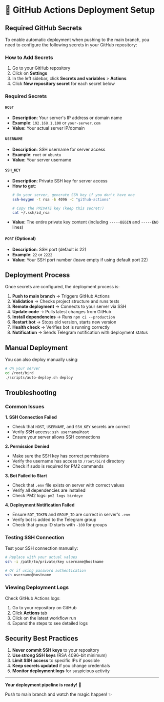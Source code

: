 # 🔧 GitHub Actions Deployment Setup

## Required GitHub Secrets

To enable automatic deployment when pushing to the main branch, you need to configure the following secrets in your GitHub repository:

### How to Add Secrets
1. Go to your GitHub repository
2. Click on **Settings**
3. In the left sidebar, click **Secrets and variables** > **Actions**
4. Click **New repository secret** for each secret below

### Required Secrets

#### `HOST`
- **Description**: Your server's IP address or domain name
- **Example**: `192.168.1.100` or `your-server.com`
- **Value**: Your actual server IP/domain

#### `USERNAME`
- **Description**: SSH username for server access
- **Example**: `root` or `ubuntu`
- **Value**: Your server username

#### `SSH_KEY`
- **Description**: Private SSH key for server access
- **How to get**: 
  ```bash
  # On your server, generate SSH key if you don't have one
  ssh-keygen -t rsa -b 4096 -C "github-actions"
  
  # Copy the PRIVATE key (keep this secret!)
  cat ~/.ssh/id_rsa
  ```
- **Value**: The entire private key content (including `-----BEGIN` and `-----END` lines)

#### `PORT` (Optional)
- **Description**: SSH port (default is 22)
- **Example**: `22` or `2222`
- **Value**: Your SSH port number (leave empty if using default port 22)

## Deployment Process

Once secrets are configured, the deployment process is:

1. **Push to main branch** → Triggers GitHub Actions
2. **Validation** → Checks project structure and runs tests
3. **Remote deployment** → Connects to your server via SSH
4. **Update code** → Pulls latest changes from GitHub
5. **Install dependencies** → Runs `npm ci --production`
6. **Restart bot** → Stops old version, starts new version
7. **Health check** → Verifies bot is running correctly
8. **Notification** → Sends Telegram notification with deployment status

## Manual Deployment

You can also deploy manually using:

```bash
# On your server
cd /root/bird
./scripts/auto-deploy.sh deploy
```

## Troubleshooting

### Common Issues

**1. SSH Connection Failed**
- Check that `HOST`, `USERNAME`, and `SSH_KEY` secrets are correct
- Verify SSH access: `ssh username@host`
- Ensure your server allows SSH connections

**2. Permission Denied**
- Make sure the SSH key has correct permissions
- Verify the username has access to `/root/bird` directory
- Check if sudo is required for PM2 commands

**3. Bot Failed to Start**
- Check that `.env` file exists on server with correct values
- Verify all dependencies are installed
- Check PM2 logs: `pm2 logs birdeye`

**4. Deployment Notification Failed**
- Ensure `BOT_TOKEN` and `GROUP_ID` are correct in server's `.env`
- Verify bot is added to the Telegram group
- Check that group ID starts with `-100` for groups

### Testing SSH Connection

Test your SSH connection manually:

```bash
# Replace with your actual values
ssh -i /path/to/private/key username@hostname

# Or if using password authentication
ssh username@hostname
```

### Viewing Deployment Logs

Check GitHub Actions logs:
1. Go to your repository on GitHub
2. Click **Actions** tab
3. Click on the latest workflow run
4. Expand the steps to see detailed logs

## Security Best Practices

1. **Never commit SSH keys** to your repository
2. **Use strong SSH keys** (RSA 4096-bit minimum)
3. **Limit SSH access** to specific IPs if possible
4. **Keep secrets updated** if you change credentials
5. **Monitor deployment logs** for suspicious activity

---

**Your deployment pipeline is ready!** 🚀

Push to main branch and watch the magic happen! ✨
